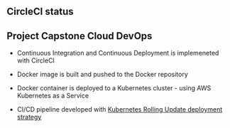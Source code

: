 ## CircleCI status


## Project Capstone Cloud DevOps

- Continuous Integration and Continuous Deployment is implemeneted with CircleCI

- Docker image is built and pushed to the Docker repository
- Docker container is deployed to a Kubernetes cluster - using AWS Kubernetes as a Service
- CI/CD pipeline developed with [Kubernetes Rolling Update deployment strategy ](https://kubernetes.io/docs/tutorials/kubernetes-basics/update/update-intro/)
